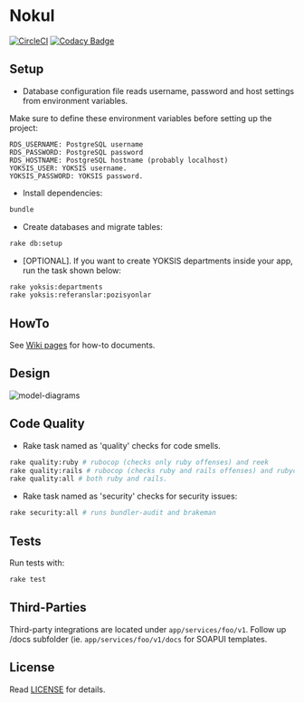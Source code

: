 # Nokul

[![CircleCI](https://circleci.com/gh/omu/nokul-bati/tree/master.svg?style=svg&circle-token=a25e63abc0e1e6c074750d9b2ce5396e3e279d82)](https://circleci.com/gh/omu/nokul-bati/tree/master) [![Codacy Badge](https://api.codacy.com/project/badge/Grade/0a5883e47b8d4ef88d5678a0214081ea)](https://www.codacy.com?utm_source=github.com&amp;utm_medium=referral&amp;utm_content=omu/nokul-bati&amp;utm_campaign=Badge_Grade)

## Setup

- Database configuration file reads username, password and host settings from environment variables.

Make sure to define these environment variables before setting up the project:

```
RDS_USERNAME: PostgreSQL username
RDS_PASSWORD: PostgreSQL password
RDS_HOSTNAME: PostgreSQL hostname (probably localhost)
YOKSIS_USER: YOKSIS username.
YOKSIS_PASSWORD: YOKSIS password.
```

- Install dependencies:

```bash
bundle
```

- Create databases and migrate tables:

```bash
rake db:setup
```

- [OPTIONAL]. If you want to create YOKSIS departments inside your app, run the task shown below:

```bash
rake yoksis:departments
rake yoksis:referanslar:pozisyonlar
```

## HowTo

See [Wiki pages](https://github.com/omu/nokul-bati/wiki) for how-to documents.

## Design

![model-diagrams](http://i66.tinypic.com/2hyhc6.png)

## Code Quality

- Rake task named as 'quality' checks for code smells.

```bash
rake quality:ruby # rubocop (checks only ruby offenses) and reek
rake quality:rails # rubocop (checks ruby and rails offenses) and rubycritic
rake quality:all # both ruby and rails.
```

- Rake task named as 'security' checks for security issues:

```bash
rake security:all # runs bundler-audit and brakeman
```

## Tests

Run tests with:

```bash
rake test
```

## Third-Parties

Third-party integrations are located under `app/services/foo/v1`. Follow up /docs subfolder (ie. `app/services/foo/v1/docs` for SOAPUI templates.

## License

Read [LICENSE](LICENSE.md) for details.

